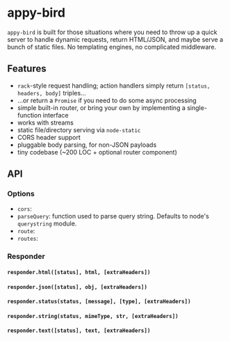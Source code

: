 # appy-bird

`appy-bird` is built for those situations where you need to throw up a quick server to handle dynamic requests, return HTML/JSON, and maybe serve a bunch of static files. No templating engines, no complicated middleware.

## Features

  * `rack`-style request handling; action handlers simply return `[status, headers, body]` triples...
  * ...or return a `Promise` if you need to do some async processing
  * simple built-in router, or bring your own by implementing a single-function interface
  * works with streams
  * static file/directory serving via `node-static`
  * CORS header support
  * pluggable body parsing, for non-JSON payloads
  * tiny codebase (~200 LOC + optional router component)

## API

### Options

  * `cors`: 
  * `parseQuery`: function used to parse query string. Defaults to node's `querystring` module.
  * `route`:
  * `routes`:

### Responder

#### `responder.html([status], html, [extraHeaders])`

#### `responder.json([status], obj, [extraHeaders])`

#### `responder.status(status, [message], [type], [extraHeaders])`

#### `responder.string(status, mimeType, str, [extraHeaders])`

#### `responder.text([status], text, [extraHeaders])`